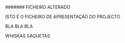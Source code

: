 ####### FICHEIRO ALTERADO

ISTO É O FICHEIRO DE APRESENTAÇÃO DO PROJECTO

BLA 
BLA 
BLA

WHISKAS SAQUETAS
